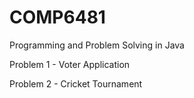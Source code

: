 # COMP6481
Programming and Problem Solving in Java<br>



Problem 1 - Voter Application <br>

Problem 2 - Cricket Tournament
